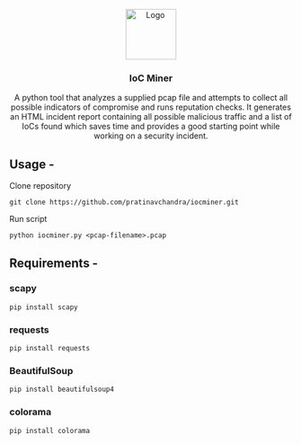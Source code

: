 <p align="center">
    <img src="https://cdn.icon-icons.com/icons2/1965/PNG/512/tool10_122839.png" alt="Logo" width=90 height=90>
  </a>

  <h3 align="center">IoC Miner</h3>

  <p align="center">
    A python tool that analyzes a supplied pcap file and attempts to collect all possible indicators of compromise and runs reputation checks. It generates an HTML incident report containing all possible malicious traffic and a list of IoCs found which saves time and provides a good starting point while working on a security incident.
    <br>

## Usage -
Clone repository    
```text
git clone https://github.com/pratinavchandra/iocminer.git
```
Run script    
```text
python iocminer.py <pcap-filename>.pcap
```
## Requirements -
  
### scapy
  ```text
pip install scapy
```
### requests
  ```text
pip install requests
```
### BeautifulSoup
  ```text
pip install beautifulsoup4
```
### colorama
  ```text
pip install colorama
```
